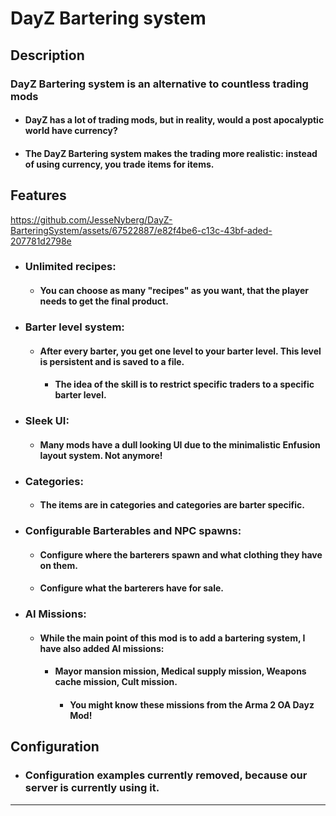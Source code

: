 # DayZ Bartering system


## Description
### **DayZ Bartering system is an alternative to countless trading mods**

- #### DayZ has a lot of trading mods, but in reality, would a post apocalyptic world have currency?
- #### The DayZ Bartering system makes the trading more realistic: instead of using currency, you trade items for items.

## Features



https://github.com/JesseNyberg/DayZ-BarteringSystem/assets/67522887/e82f4be6-c13c-43bf-aded-207781d2798e




- ### **Unlimited recipes**: 
  - #### You can choose as many "recipes" as you want, that the player needs to get the final product.
    
- ### **Barter level system**: 
  - #### After every barter, you get one level to your barter level. This level is persistent and is saved to a file.
    - #### The idea of the skill is to restrict specific traders to a specific barter level.
 
- ### **Sleek UI**: 
  - #### Many mods have a dull looking UI due to the minimalistic Enfusion layout system. Not anymore!
  
- ### **Categories**: 
  - #### The items are in categories and categories are barter specific.

 
- ### **Configurable Barterables and NPC spawns**:
  - #### Configure where the barterers spawn and what clothing they have on them.
  - #### Configure what the barterers have for sale. 

  
- ### **AI Missions**: 
  - #### While the main point of this mod is to add a bartering system, I have also added AI missions:
    - #### Mayor mansion mission, Medical supply mission, Weapons cache mission, Cult mission.
      - #### You might know these missions from the Arma 2 OA Dayz Mod!



## Configuration
  - ### Configuration examples currently removed, because our server is currently using it.

---
